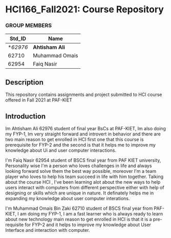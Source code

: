 # HCI166_Fall2021: Course Repository #

### GROUP MEMBERS ###
Std_ID | Name
------------ | -------------
**62976* | **Ahtisham Ali** <!--Group Leader-->
62710 | Muhammad Omais
62954 | Faiq Nasir

## Description ##
This repository contains assignments and project submitted to HCI course offered in Fall 2021 at PAF-KIET

## Introduction ##

Im Ahtisham Ali 62976 student of final year BsCs at PAF-KIET, Im also doing my FYP-1, Im very straight forward and introvert in behavior and there are two main reason to get enrolled in HCI first one that this course is prerequisite for FYP-2 and the second is that it helps me to improve my knowledge about Ui and user computer interactions.

I'm Faiq Nasir 62954 student of BSCS final year from PAF KIET university, Personality wise I'm a person who loves challenges in life and always looking forward solve them the best way possible, moreover I'm a team player who loves to help his team succeed in life with him together. Talking about the course HCI , I've been learning alot about the new ways to help users interact with computers from different perspective either with help of designing or skills which are unique in nature. It definately helps me in expanding
my knowledge about user computer interations.

I'm Muhammad Omais Bin Zaki 62710 student of BSCS final year from PAF-KIET, I am doing my FYP-1, I am a fast learner who is always ready to learn about new technology main reason to get enrolled in HCI is that it is a pre-requisite for FYP-2 and it helps to improve my knowledge about User Interface and interaction with computer.
 
